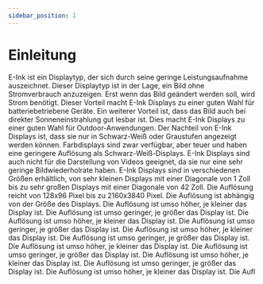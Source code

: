 ```yaml
---
sidebar_position: 1
---
```


# Einleitung
E-Ink ist ein Displaytyp, der sich durch seine geringe Leistungsaufnahme auszeichnet. Dieser Displaytyp ist in der Lage, ein Bild ohne Stromverbrauch anzuzeigen. Erst wenn das Bild geändert werden soll, wird Strom benötigt. Dieser Vorteil macht E-Ink Displays zu einer guten Wahl für batteriebetriebene Geräte. Ein weiterer Vorteil ist, dass das Bild auch bei direkter Sonneneinstrahlung gut lesbar ist. Dies macht E-Ink Displays zu einer guten Wahl für Outdoor-Anwendungen. Der Nachteil von E-Ink Displays ist, dass sie nur in Schwarz-Weiß oder Graustufen angezeigt werden können. Farbdisplays sind zwar verfügbar, aber teuer und haben eine geringere Auflösung als Schwarz-Weiß-Displays. E-Ink Displays sind auch nicht für die Darstellung von Videos geeignet, da sie nur eine sehr geringe Bildwiederholrate haben. E-Ink Displays sind in verschiedenen Größen erhältlich, von sehr kleinen Displays mit einer Diagonale von 1 Zoll bis zu sehr großen Displays mit einer Diagonale von 42 Zoll. Die Auflösung reicht von 128x96 Pixel bis zu 2160x3840 Pixel. Die Auflösung ist abhängig von der Größe des Displays. Die Auflösung ist umso höher, je kleiner das Display ist. Die Auflösung ist umso geringer, je größer das Display ist. Die Auflösung ist umso höher, je kleiner das Display ist. Die Auflösung ist umso geringer, je größer das Display ist. Die Auflösung ist umso höher, je kleiner das Display ist. Die Auflösung ist umso geringer, je größer das Display ist. Die Auflösung ist umso höher, je kleiner das Display ist. Die Auflösung ist umso geringer, je größer das Display ist. Die Auflösung ist umso höher, je kleiner das Display ist. Die Auflösung ist umso geringer, je größer das Display ist. Die Auflösung ist umso höher, je kleiner das Display ist. Die Aufl
